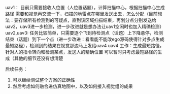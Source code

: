 uav1：
目前只需要接收人位置（人位置话题），计算扫描中心，根据扫描中心生成路径
需要和视觉再交流一下，扫描的地雷点在哪里发送出去，怎么分配（目前想法：要存储所有检测到的可疑点，直到该区域扫描结束，再划分点分别发送给uav2，uav3进一步检测，进一步改进就是想办法让uav1空闲时也加入精确检测）
uav2,uav3:
任务比较简单，只需要逐个飞到待检测点（话题）上下降悬停，检测结束（话题）到下一个点（进一步改进：看看能不能改ego源码使得针对多点生成最短路径），检测到的结果在视觉那边马上发给uav4
uav4
工作：生成最短路径，针对人的指令转向和检测某点，发送人的精确位置
可以暂时只考虑最短路径的生成（其他的细节还没有想清楚

后续任务：

1. 可以继续测试整个方案的正确性
2. 然后考虑如何融合进仿真地图中，以及如何接入视觉组的成果
